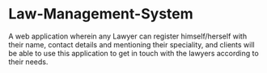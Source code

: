 # Law-Management-System
A web application wherein any Lawyer can register himself/herself with their name, contact details and mentioning their speciality, and clients will be able to use this application to get in touch with the lawyers according to their needs. 

